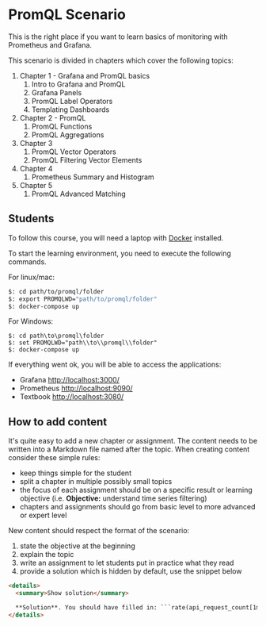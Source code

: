 # PromQL Scenario

This is the right place if you want to learn basics of monitoring with Prometheus and Grafana.

This scenario is divided in chapters which cover the following topics:
1. Chapter 1 - Grafana and PromQL basics 
    1. Intro to Grafana and PromQL
    1. Grafana Panels
    1. PromQL Label Operators
    1. Templating Dashboards
1. Chapter 2 - PromQL
    1. PromQL Functions
    1. PromQL Aggregations
1. Chapter 3
    1. PromQL Vector Operators
    1. PromQL Filtering Vector Elements
1. Chapter 4
    1. Prometheus Summary and Histogram
1. Chapter 5
    1. PromQL Advanced Matching


## Students

To follow this course, you will need a laptop with [Docker](https://www.docker.com/get-started) installed.

To start the learning environment, you need to execute the following commands.

For linux/mac:
```bash
$: cd path/to/promql/folder
$: export PROMQLWD="path/to/promql/folder"
$: docker-compose up
```

For Windows:
```
$: cd path\to\promql\folder
$: set PROMQLWD="path\\to\\promql\\folder"
$: docker-compose up
```

If everything went ok, you will be able to access the applications:
- Grafana [http://localhost:3000/](http://localhost:3000/)
- Prometheus [http://localhost:9090/](http://localhost:9090/)
- Textbook [http://localhost:3080/](http://localhost:3080/)

## How to add content

It's quite easy to add a new chapter or assignment. The content needs to be written into a Markdown file named after the topic.
When creating content consider these simple rules:
* keep things simple for the student
* split a chapter in multiple possibly small topics 
* the focus of each assignment should be on a specific result or learning objective (i.e. **Objective:** understand time series filtering)
* chapters and assignments should go from basic level to more advanced or expert level

New content should respect the format of the scenario:
1. state the objective at the beginning
1. explain the topic
1. write an assignment to let students put in practice what they read
1. provide a solution which is hidden by default, use the snippet below

```html
<details>
  <summary>Show solution</summary>

  **Solution**. You should have filled in: ```rate(api_request_count[1m])*10 > 150```
</details>
```